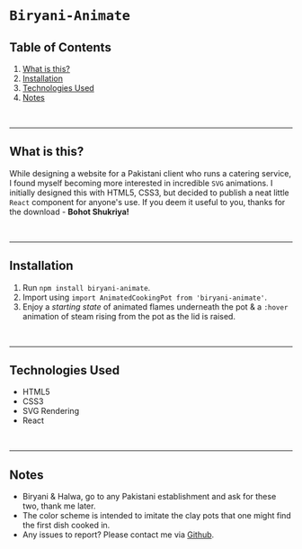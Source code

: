 

# `Biryani-Animate`

## Table of Contents

1. [What is this?](#id-section1)
2. [Installation](#id-section2)
3. [Technologies Used](#id-section3)
4. [Notes](#id-section4)

<br/>

<hr>

<div  id='id-section1'/>

## What is this?

While designing a website for a Pakistani client who runs a catering service, I found myself becoming more interested in incredible `SVG` animations. I initially designed this with HTML5, CSS3, but decided to publish a neat little `React` component for anyone's use. If you deem it useful to you, thanks for the download - **Bohot Shukriya!**

<br/>

<hr>

<div  id='id-section2'/>

## Installation

1. Run `npm install biryani-animate`.
2. Import using `import AnimatedCookingPot from 'biryani-animate'`.
3. Enjoy a *starting state* of animated flames underneath the pot & a `:hover` animation of steam rising from the pot as the lid is raised.


<br/>

<hr>

<div id='id-section3' />

## Technologies Used

* HTML5
* CSS3
* SVG Rendering
* React


<br/>

<hr>

<div id='id-section4' />

## Notes

* Biryani & Halwa, go to any Pakistani establishment and ask for these two, thank me later. 
* The color scheme is intended to imitate the clay pots that one might find the first dish cooked in.
* Any issues to report? Please contact me via [Github](https://github.com/hamzafoy/biryani-animate).